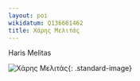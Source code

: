 ```yaml
---
layout: poi
wikidatum: Q136661462
title: Χάρης Μελιτάς  
---
```


Haris Melitas

![Χάρης Μελιτάς ](https://pen-greece.org/wp-content/uploads/2022/09/melitas-257x300.jpg){: .standard-image}
